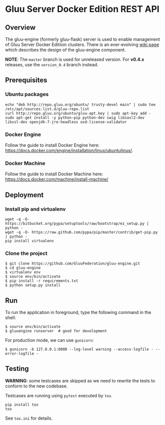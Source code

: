 # Gluu Server Docker Edition REST API

## Overview

The gluu-engine (formerly gluu-flask) server is used to enable management of Gluu Server Docker Editiion clusters.
There is an ever-evolving [wiki page](http://www.gluu.co/gluu_salt) which describes
the design of the gluu-engine component.

__NOTE__: The `master` branch is used for unreleased version. For __v0.4.x__ releases, use the `version_0.4` branch instead.

## Prerequisites

### Ubuntu packages

```
echo "deb http://repo.gluu.org/ubuntu/ trusty-devel main" | sudo tee /etc/apt/sources.list.d/gluu-repo.list
curl http://repo.gluu.org/ubuntu/gluu-apt.key | sudo apt-key add -
sudo apt-get install -y python-pip python-dev swig libsasl2-dev libssl-dev openjdk-7-jre-headless oxd-license-validator
```

### Docker Engine

Follow the guide to install Docker Engine here: https://docs.docker.com/engine/installation/linux/ubuntulinux/.

### Docker Machine

Follow the guide to install Docker Machine here: https://docs.docker.com/machine/install-machine/

## Deployment

### Install pip and virtualenv

```
wget -q -O- https://bitbucket.org/pypa/setuptools/raw/bootstrap/ez_setup.py | python -
wget -q -O- https://raw.github.com/pypa/pip/master/contrib/get-pip.py | python -
pip install virtualenv
```

### Clone the project

```
$ git clone https://github.com/GluuFederation/gluu-engine.git
$ cd gluu-engine
$ virtualenv env
$ source env/bin/activate
$ pip install -r requirements.txt
$ python setup.py install
```

## Run

To run the application in foreground, type the following command in the shell:

```
$ source env/bin/activate
$ gluuengine runserver  # good for development
```

For production mode, we can use `gunicorn`:

```
$ gunicorn -b 127.0.0.1:8080 --log-level warning --access-logfile - --error-logfile -
```

## Testing

__WARNING__: some testcases are skipped as we need to rewrite the tests to conform to the new codebase.

Testcases are running using ``pytest`` executed by ``tox``.

```
pip install tox
tox
```

See `tox.ini` for details.

